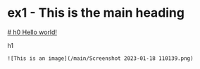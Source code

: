 # ex1 - This is the main heading 

[# h0 Hello world!](https://app.terokarvinen.com/course/13)

   h1
    
    ![This is an image](/main/Screenshot 2023-01-18 110139.png)
